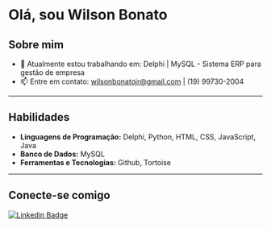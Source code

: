 # Olá, sou Wilson Bonato 

## Sobre mim

- 🔭 Atualmente estou trabalhando em: Delphi | MySQL - Sistema ERP para gestão de empresa
- 📫 Entre em contato: [wilsonbonatojr@gmail.com](mailto:wilsonbonatojr@gmail.com) | (19) 99730-2004

---

## Habilidades

- **Linguagens de Programação:** Delphi, Python, HTML, CSS, JavaScript, Java
- **Banco de Dados:** MySQL
- **Ferramentas e Tecnologias:** Github, Tortoise

---

## Conecte-se comigo

[![Linkedin Badge](https://img.shields.io/badge/Wilson%20Bonato-blue?style=flat-square&logo=Linkedin&logoColor=white&link=https://www.linkedin.com/in/wilson-bonato-05a954248/)](https://www.linkedin.com/in/wilson-bonato-05a954248/)

